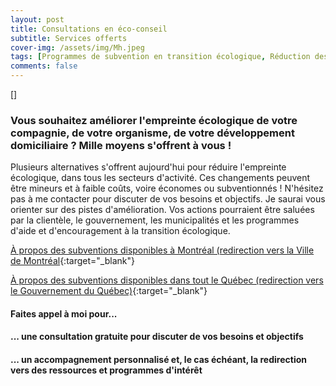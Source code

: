 ```yaml
---
layout: post
title: Consultations en éco-conseil
subtitle: Services offerts
cover-img: /assets/img/Mh.jpeg
tags: [Programmes de subvention en transition écologique, Réduction des GES, Cibles de conservation et restauration, Mesures d'atténuation favorisant la biodiversité, Mesures d'atténuation favorisant les services (et fonctions) écosystémiques]
comments: false
---
```


[]



### Vous souhaitez améliorer l'empreinte écologique de votre compagnie, de votre organisme, de votre développement domiciliaire ? Mille moyens s'offrent à vous !

Plusieurs alternatives s'offrent aujourd'hui pour réduire l'empreinte écologique, dans tous les secteurs d'activité. Ces changements peuvent être mineurs et à faible coûts, voire économes ou subventionnés ! N'hésitez pas à me contacter pour discuter de vos besoins et objectifs. Je saurai vous orienter sur des pistes d'amélioration. Vos actions pourraient être saluées par la clientèle, le gouvernement, les municipalités et les programmes d'aide et d'encouragement à la transition écologique.

[À propos des subventions disponibles à Montréal (redirection vers la Ville de Montréal](https://montreal.ca/articles/subvention-pour-la-transition-ecologique-des-entreprises-22294){:target="_blank"}

[À propos des subventions disponibles dans tout le Québec (redirection vers le Gouvernement du Québec)](https://www.quebec.ca/agriculture-environnement-et-ressources-naturelles/energie/planifier-transition-energetique-entreprise){:target="_blank"}

#### Faites appel à moi pour... 
#### ... une consultation gratuite pour discuter de vos besoins et objectifs
#### ... un accompagnement personnalisé et, le cas échéant, la redirection vers des ressources et programmes d'intérêt
